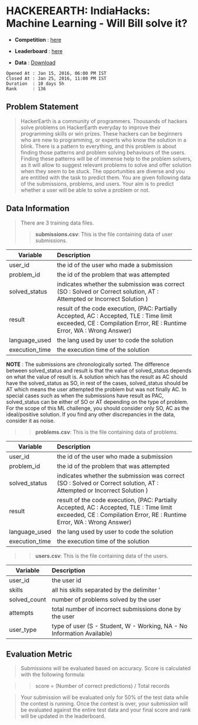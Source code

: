 # HACKEREARTH: IndiaHacks: Machine Learning - Will Bill solve it?
- **Competition** : [here](https://www.hackerearth.com/challenge/competitive/machine-learning-india-hacks-2016/machine-learning/will-bill-solve-it/)

- **Leaderboard** : [here](https://www.hackerearth.com/challenge/competitive/machine-learning-india-hacks-2016/leaderboard/)

- **Data**        : [Download](https://s3-ap-southeast-1.amazonaws.com/he-public-data/will_bill_solve_it.tar.gz)

```
Opened At : Jan 15, 2016, 06:00 PM IST
Closed At : Jan 25, 2016, 11:00 PM IST
Duration  : 10 days 5h
Rank      : 136
```

## Problem Statement
> HackerEarth is a community of programmers. Thousands of hackers solve problems on HackerEarth everyday to improve their programming skills or win prizes. These hackers can be beginners who are new to programming, or experts who know the solution in a blink. There is a pattern to everything, and this problem is about finding those patterns and problem solving behaviours of the users. Finding these patterns will be of immense help to the problem solvers, as it will allow to suggest relevant problems to solve and offer solution when they seem to be stuck. The opportunities are diverse and you are entitled with the task to predict them. You are given following data of the submissions, problems, and users. Your aim is to predict whether a user will be able to solve a problem or not.

## Data Information
> There are 3 training data files.
>> **submissions.csv**: This is the file containing data of user submissions.

|Variable|Description|
| ------------- |:-------------|
|user_id|the id of the user who made a submission|
|problem_id|the id of the problem that was attempted|
|solved_status|indicates whether the submission was correct (SO : Solved or Correct solution, AT : Attempted or Incorrect Solution )|
|result|result of the code execution, (PAC: Partially Accepted, AC : Accepted, TLE : Time limit exceeded, CE : Compilation Error, RE : Runtime Error, WA : Wrong Answer)|
|language_used|the lang used by user to code the solution|
|execution_time|the execution time of the solution|

**NOTE** : The submissions are chronologically sorted. The difference between solved_status and result is that the value of solved_status depends on what the value of result is. A solution which has the result as AC should have the solved_status as SO, in rest of the cases, solved_status should be AT which means the user attempted the problem but was not finally AC. In special cases such as when the submissions have result as PAC, solved_status can be either of SO or AT depending on the type of problem. For the scope of this ML challenge, you should consider only SO, AC as the ideal/positive solution. If you find any other discrepancies in the data, consider it as noise.

>> **problems.csv**: This is the file containing data of problems.

|Variable|Description|
| ------------- |:-------------|
|user_id|the id of the user who made a submission|
|problem_id|the id of the problem that was attempted|
|solved_status|indicates whether the submission was correct (SO : Solved or Correct solution, AT : Attempted or Incorrect Solution )|
|result|result of the code execution, (PAC: Partially Accepted, AC : Accepted, TLE : Time limit exceeded, CE : Compilation Error, RE : Runtime Error, WA : Wrong Answer)|
|language_used|the lang used by user to code the solution|
|execution_time|the execution time of the solution|

>> **users.csv**: This is the file containing data of the users.

|Variable|Description|
| ------------- |:-------------|
|user_id|the user id|
|skills|all his skills separated by the delimiter '|
|solved_count|number of problems solved by the user|
|attempts|total number of incorrect submissions done by the user|
|user_type|type of user (S - Student, W - Working, NA - No Information Available)|

## Evaluation Metric
 
> Submissions will be evaluated based on accuracy. Score is calculated with the following formula:

>> score = (Number of correct predictions) / Total records

> Your submission will be evaluated only for 50% of the test data while the contest is running. Once the contest is over, your submission will be evaluated against the entire test data and your final score and rank will be updated in the leaderboard.
